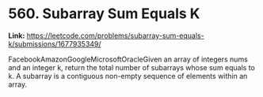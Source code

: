 # 560. Subarray Sum Equals K

**Link:** https://leetcode.com/problems/subarray-sum-equals-k/submissions/1677935349/

FacebookAmazonGoogleMicrosoftOracleGiven an array of integers nums and an integer k, return the total number of subarrays whose sum equals to k. A subarray is a contiguous non-empty sequence of elements within an array.

